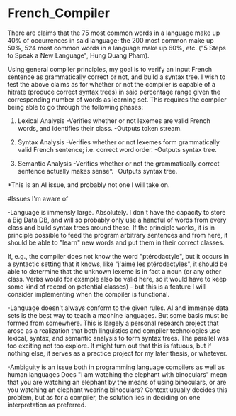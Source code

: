 # French_Compiler

There are claims that the 75 most common words in a language make up 40% of occurrences in said language; the 200 most common make up 50%, 524 most common words in a language make up 60%, etc. ("5 Steps to Speak a New Language", Hung Quang Pham).

Using general compiler principles, my goal is to verify an input French sentence as grammatically correct or not, and build a syntax tree. 
I wish to test the above claims as for whether or not the compiler is capable of a hitrate (produce correct syntax trees) in said percentage range given the corresponding number of words as learning set. 
This requires the compiler being able to go through the following phases:

1. Lexical Analysis
	-Verifies whether or not lexemes are valid French words, and identifies their class.
	-Outputs token stream.

2. Syntax Analysis
	-Verifies whether or not lexemes form grammatically valid French sentence; i.e. correct word order.
	-Outputs syntax tree.

3. Semantic Analysis
	-Verifies whether or not the grammatically correct sentence actually makes sense*.
	-Outputs syntax tree.

*This is an AI issue, and probably not one I will take on.

#Issues I'm aware of

-Language is immensly large. 
Absolutely. I don't have the capacity to store a Big Data DB, and will so probably only use a handful of words from every class and build syntax trees around these. If the principle works, it is in principle possible to feed the program arbitrary sentences and from here, it should be able to "learn" new words and put them in their correct classes. 

If, e.g., the compiler does not know the word "ptérodactyle", but it occurs in a syntactic setting that it knows, like "j'aime les ptérodactyles", it should be able to determine that the unknown lexeme is in fact a noun (or any other class. Verbs would for example also be valid here, so it would have to keep some kind of record on potential classes) - but this is a feature I will consider implementing when the compiler is functional.

-Language doesn't always conform to the given rules.
AI and immense data sets is the best way to teach a machine languages. But some basis must be formed from somewhere. This is largely a personal research project that arose as a realization that both linguistics and compiler technologies use lexical, syntax, and semantic analysis to form syntax trees. The parallel was too exciting not too explore. It might turn out that this is fatuous, but if nothing else, it serves as a practice project for my later thesis, or whatever.

-Ambiguity is an issue both in programming language compilers as well as human languages
Does "I am watching the elephant with binoculars" mean that you are watching an elephant by the means of using binoculars, or are you watching an elephant wearing binoculars? Context usually decides this problem, but as for a compiler, the solution lies in deciding on one interpretation as preferred.
